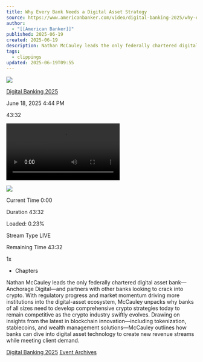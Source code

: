```yaml
---
title: Why Every Bank Needs a Digital Asset Strategy
source: https://www.americanbanker.com/video/digital-banking-2025/why-every-bank-needs-a-digital-asset-strategy
author:
  - "[[American Banker]]"
published: 2025-06-19
created: 2025-06-19
description: Nathan McCauley leads the only federally chartered digital asset bank—Anchorage Digital—and partners
tags:
  - clippings
updated: 2025-06-19T09:55
---
```

[![](https://arizent.brightspotcdn.com/e2/8c/2cdaea8b4bd3b94fb449bf8df308/americanbanker-brand-logo-black-no-padding.svg)](https://www.americanbanker.com/)

[Digital Banking 2025](https://www.americanbanker.com/digital-banking-2025)

June 18, 2025 4:44 PM

43:32

   <video title="2. Why Every Bank Needs a Digital Asset Strategy.mp4" role="application" src="blob:https://www.americanbanker.com/7da01e5d-df93-42bf-a603-11cbfabc557d"><source src="https://arizent.brightspotcdn.com/b8/73/f5189be740efacad76a83a5d0c5e/apple-hls/2-why-every-bank-needs-a-digital-asset-strategy.m3u8" type="application/vnd.apple.mpegurl"> <source src="https://arizent.brightspotcdn.com/b8/73/f5189be740efacad76a83a5d0c5e/apple-hls/2-why-every-bank-needs-a-digital-asset-strategy-system-avc-16x9-270p-14-99fps-400kbps.m3u8" type="application/vnd.apple.mpegurl"> <source src="https://arizent.brightspotcdn.com/b8/73/f5189be740efacad76a83a5d0c5e/apple-hls/2-why-every-bank-needs-a-digital-asset-strategy-system-avc-16x9-360p-29-97fps-1200kbps.m3u8" type="application/vnd.apple.mpegurl"> <source src="https://arizent.brightspotcdn.com/b8/73/f5189be740efacad76a83a5d0c5e/apple-hls/2-why-every-bank-needs-a-digital-asset-strategy-system-avc-16x9-720p-29-97fps-3500kbps.m3u8" type="application/vnd.apple.mpegurl"></video>

![](https://arizent.brightspotcdn.com/dims4/default/58f8e2e/2147483647/strip/true/crop/1920x1080+0+0/resize/740x416!/quality/90/?url=https%3A%2F%2Fsource-media-brightspot.s3.us-east-1.amazonaws.com%2F76%2F23%2F347cc3f246dd8ca8e24cd31cd21c%2F2-why-every-bank-needs-a-digital-asset-strategy.jpg)

Current Time 0:00

Duration 43:32

Loaded: 0.23%

Stream Type LIVE

Remaining Time 43:32

1x

- Chapters

Nathan McCauley leads the only federally chartered digital asset bank—Anchorage Digital—and partners with other banks looking to crack into crypto. With regulatory progress and market momentum driving more institutions into the digital-asset ecosystem, McCauley unpacks why banks of all sizes need to develop comprehensive crypto strategies today to remain competitive as the crypto industry swiftly evolves. Drawing on insights from the latest in blockchain innovation—including tokenization, stablecoins, and wealth management solutions—McCauley outlines how banks can dive into digital asset technology to create new revenue streams while meeting client demand.

[Digital Banking 2025](https://www.americanbanker.com/digital-banking-2025) [Event Archives](https://www.americanbanker.com/event-archives)